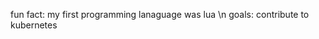 fun fact: my first programming lanaguage was lua
\n
goals: contribute to kubernetes

<!---
risenguyen/risenguyen is a ✨ special ✨ repository because its `README.md` (this file) appears on your GitHub profile.
You can click the Preview link to take a look at your changes.
--->
